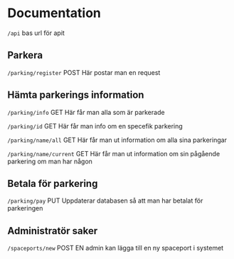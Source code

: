 # Documentation

```/api``` bas url för apit

## Parkera
```/parking/register```
POST
Här postar man en request

## Hämta parkerings information
```/parking/info```
GET
Här får man alla som är parkerade

```/parking/id```
GET
Här får man info om en specefik parkering

```/parking/name/all```
GET
Här får man ut information om alla sina parkeringar

```/parking/name/current```
GET
Här får man ut information om sin pågående parkering om man har någon

## Betala för parkering
```/parking/pay```
PUT
Uppdaterar databasen så att man har betalat för parkeringen


## Administratör saker
```/spaceports/new```
POST
EN admin kan lägga till en ny spaceport i systemet


